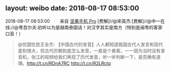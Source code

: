 layout: weibo
date: 2018-08-17 08:53:00
---
2018-08-17 08:53:00  &nbsp;&nbsp;&nbsp;&nbsp;&nbsp;&nbsp; 来自 <a href="http://app.weibo.com/t/feed/Z4AgP" rel="nofollow">坚果手机 Pro</a>
[费解]//@宋英杰:[费解]//@中一在线://@粤吾尔夫:初听以为是越南泰国话！对汉字其实是南方（特别是闽粤的客家口音！）
>  @忧国忧民王全杰: 【中国古代的发音】人人都知道我国古代人发言和现代差别很大，但古代历朝到底怎么发音，一直是个悬案，一一因为当时没有录音机，张江的视频给我们再现了历代发音，听一听判断一下，是否确有道理。http://t.cn/RDnA7RC http://t.cn/R2LRctq ​​​
